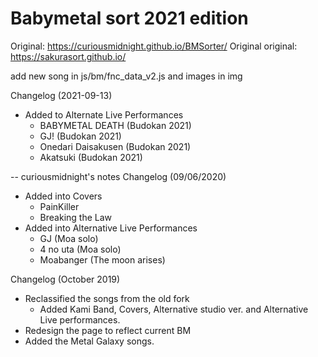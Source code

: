 # Babymetal sort 2021 edition

Original:
https://curiousmidnight.github.io/BMSorter/
Original original:
https://sakurasort.github.io/

add new song in js/bm/fnc_data_v2.js and images in img

Changelog (2021-09-13)
- Added to Alternate Live Performances
     - BABYMETAL DEATH (Budokan 2021)
     - GJ! (Budokan 2021)
     - Onedari Daisakusen (Budokan 2021)
     - Akatsuki (Budokan 2021)

-- curiousmidnight's notes
Changelog (09/06/2020)
- Added into Covers
     - PainKiller
     - Breaking the Law
- Added into Alternative Live Performances
     - GJ (Moa solo)
     - 4 no uta (Moa solo)
     - Moabanger (The moon arises)
     
Changelog (October 2019)
- Reclassified the songs from the old fork
     - Added Kami Band, Covers, Alternative studio ver. and Alternative Live performances.
- Redesign the page to reflect current BM
- Added the Metal Galaxy songs.
